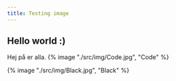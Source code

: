 ```yaml
---
title: Testing image
---
```

## Hello world :)

Hej på er alla.
{% image "./src/img/Code.jpg", "Code" %}

{% image "./src/img/Black.jpg", "Black" %}
